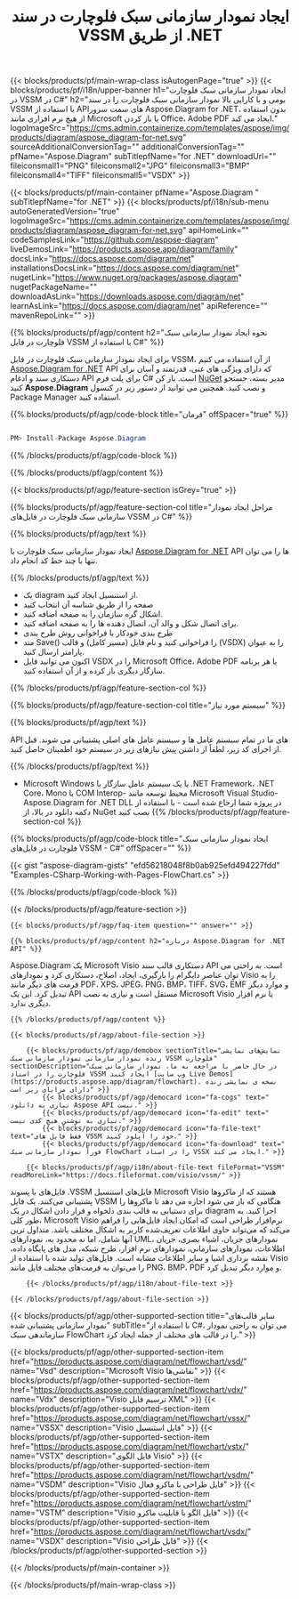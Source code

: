 ﻿---
title: ایجاد نمودار سازمانی سبک فلوچارت در سند VSSM از طریق .NET 
weight: 3050
url: /fa/net/flowchart/vssm/ 
description: کد منبع C# برای ایجاد نمودار سازمانی سبک فلوچارت در فایل vssm در پلتفرم‌های .NET Framework، .NET Core، Mono.
---
{{< blocks/products/pf/main-wrap-class isAutogenPage="true" >}}
{{< blocks/products/pf/i18n/upper-banner h1="ایجاد نمودار سازمانی سبک فلوچارت در VSSM در C#" h2="بومی و با کارایی بالا نمودار سازمانی سبک فلوچارت را در سند VSSM با استفاده از APIهای سمت سرور Aspose.Diagram for .NET، بدون استفاده از هیچ نرم افزاری مانند Microsoft یا باز کردن Office، Adobe PDF ایجاد می کند." logoImageSrc="https://cms.admin.containerize.com/templates/aspose/img/products/diagram/aspose_diagram-for-net.svg" sourceAdditionalConversionTag="" additionalConversionTag="" pfName="Aspose.Diagram" subTitlepfName="for .NET" downloadUrl="" fileiconsmall1="PNG" fileiconsmall2="JPG" fileiconsmall3="BMP" fileiconsmall4="TIFF" fileiconsmall5="VSDX" >}}

{{< blocks/products/pf/main-container pfName="Aspose.Diagram " subTitlepfName="for .NET" >}}
{{< blocks/products/pf/i18n/sub-menu autoGeneratedVersion="true" logoImageSrc="https://cms.admin.containerize.com/templates/aspose/img/products/diagram/aspose_diagram-for-net.svg" apiHomeLink="" codeSamplesLink="https://github.com/aspose-diagram" liveDemosLink="https://products.aspose.app/diagram/family" docsLink="https://docs.aspose.com/diagram/net" installationsDocsLink="https://docs.aspose.com/diagram/net" nugetLink="https://www.nuget.org/packages/aspose.diagram" nugetPackageName="" downloadAsLink="https://downloads.aspose.com/diagram/net" learnAsLink="https://docs.aspose.com/diagram/net" apiReference="" mavenRepoLink="" >}}

{{% blocks/products/pf/agp/content h2="نحوه ایجاد نمودار سازمانی سبک فلوچارت در فایل VSSM با استفاده از C#" %}}

 برای ایجاد نمودار سازمانی سبک فلوچارت در فایل VSSM، از آن استفاده می کنیم
 [Aspose.Diagram for .NET](https://products.aspose.com/diagram/net) 
 API که دارای ویژگی های غنی، قدرتمند و آسان برای دستکاری سند و ادغام API برای پلت فرم C# است. باز کن
 [NuGet](https://www.nuget.org/packages/aspose.diagram) 
 مدیر بسته، جستجو کنید
 **Aspose.Diagram** 
 و نصب کنید. همچنین می توانید از دستور زیر در کنسول Package Manager استفاده کنید.

{{% blocks/products/pf/agp/code-block title="فرمان" offSpacer="true" %}}

```cs

PM> Install-Package Aspose.Diagram


```

{{% /blocks/products/pf/agp/code-block %}}

{{% /blocks/products/pf/agp/content %}}

{{< blocks/products/pf/agp/feature-section isGrey="true" >}}

{{% blocks/products/pf/agp/feature-section-col title="مراحل ایجاد نمودار سازمانی سبک فلوچارت در فایل‌های VSSM در C#" %}}

{{% blocks/products/pf/agp/text %}}

 ایجاد نمودار سازمانی سبک فلوچارت با
 [Aspose.Diagram for .NET](https://products.aspose.com/diagram/net) 
 API ها را می توان تنها با چند خط کد انجام داد.

{{% /blocks/products/pf/agp/text %}}

+ یک diagram از استنسیل ایجاد کنید.
+ صفحه را از طریق شناسه آن انتخاب کنید
+ اشکال گره سازمان را به صفحه اضافه کنید.
+ برای اتصال شکل و والد آن، اتصال دهنده ها را به صفحه اضافه کنید.
+ طرح بندی خودکار با فراخوانی روش طرح بندی
+ متد Save() را فراخوانی کنید و نام فایل (مسیر کامل) و قالب (VSDX) را به عنوان پارامتر ارسال کنید.
+ اکنون می توانید فایل VSDX را در Microsoft Office، Adobe PDF یا هر برنامه سازگار دیگری باز کرده و از آن استفاده کنید.

{{% /blocks/products/pf/agp/feature-section-col %}}

{{% blocks/products/pf/agp/feature-section-col title="سیستم مورد نیاز" %}}

{{% blocks/products/pf/agp/text %}}

 API های ما در تمام سیستم عامل ها و سیستم عامل های اصلی پشتیبانی می شوند. قبل از اجرای کد زیر، لطفاً از داشتن پیش نیازهای زیر در سیستم خود اطمینان حاصل کنید.

{{% /blocks/products/pf/agp/text %}}

- Microsoft Windows یا یک سیستم عامل سازگار با .NET Framework، .NET Core، Mono یا COM Interop- محیط توسعه مانند Microsoft Visual Studio- Aspose.Diagram for .NET DLL در پروژه شما ارجاع شده است - با استفاده از دکمه دانلود در بالا، از NuGet نصب کنید
{{% /blocks/products/pf/agp/feature-section-col %}}

{{% blocks/products/pf/agp/code-block title="ایجاد نمودار سازمانی سبک فلوچارت در فایل‌های VSSM - C#" offSpacer="" %}}

{{< gist "aspose-diagram-gists" "efd56218048f8b0ab925efd494227fdd" "Examples-CSharp-Working-with-Pages-FlowChart.cs" >}}


{{% /blocks/products/pf/agp/code-block %}}

{{< /blocks/products/pf/agp/feature-section >}}

    {{< blocks/products/pf/agp/faq-item question="" answer="" >}}


<!-- aboutfile Starts -->

    {{% blocks/products/pf/agp/content h2="درباره Aspose.Diagram for .NET API" %}}

 Aspose.Diagram یک Microsoft Visio دستکاری قالب سند API است. به راحتی می توان عناصر دایگرام را بارگیری، ایجاد، اصلاح، دستکاری کرد و نمودارهای Visio را به فرمت های دیگر مانند PDF، XPS، JPEG، PNG، BMP، TIFF، SVG، EMF و موارد دیگر تبدیل کرد. این یک API مستقل است و نیازی به نصب Microsoft Visio یا نرم افزار دیگری ندارد.  



    {{% /blocks/products/pf/agp/content %}}
    
    {{< blocks/products/pf/agp/about-file-section >}}
    
        {{< blocks/products/pf/agp/demobox sectionTitle="نمایش‌های نمایشی زنده نمودار سازمانی نمودار سازمانی سبک VSSM فلوچارت" sectionDescription="در حال حاضر با مراجعه به ما، نمودار سازمانی سبک فلوچارت را در اسناد VSSM ایجاد کنید [وب سایت Live Demos](https://products.aspose.app/diagram/flowchart). نسخه ی نمایشی زنده دارای مزایای زیر است" >}}
            {{< blocks/products/pf/agp/democard icon="fa-cogs" text=" نیازی به دانلود Aspose API نیست." >}}
            {{< blocks/products/pf/agp/democard icon="fa-edit" text=" نیازی به نوشتن هیچ کدی نیست." >}}
            {{< blocks/products/pf/agp/democard icon="fa-file-text" text="فقط فایل های VSSM خود را آپلود کنید." >}}
            {{< blocks/products/pf/agp/democard icon="fa-download" text=" فوراً نمودار سازمانی سبک FlowChart را در اسناد VSSX ایجاد می کند." >}}
    
        {{< blocks/products/pf/agp/i18n/about-file-text fileFormat="VSSM" readMoreLink="https://docs.fileformat.com/visio/vssm/" >}}
فایل‌های با پسوند .VSSM فایل‌های استنسیل Microsoft Visio هستند که از ماکروها پشتیبانی می‌کنند. یک فایل VSSM هنگامی که باز می شود اجازه می دهد تا ماکروها را برای دستیابی به قالب بندی دلخواه و قرار دادن اشکال در یک diagram اجرا کنید. به طور کلی، Microsoft Visio نرم‌افزار طراحی است که امکان ایجاد فایل‌هایی را فراهم می‌کند که می‌تواند حاوی اطلاعات تعریف‌شده کاربر به اشکال مختلف باشد. متداول ترین آنها شامل، اما نه محدود به، نمودارهای UML، نمودارهای جریان، اشیاء بصری، جریان اطلاعات، نمودارهای سازمانی، نمودارهای نرم افزار، طرح شبکه، مدل های پایگاه داده، نقشه برداری اشیا و سایر اطلاعات مشابه است. فایل‌های تولید شده با استفاده از Visio را می‌توان به فرمت‌های مختلف فایل مانند PNG، BMP، PDF و موارد دیگر تبدیل کرد. 

        {{< /blocks/products/pf/agp/i18n/about-file-text >}}
    
    {{< /blocks/products/pf/agp/about-file-section >}}

<!-- aboutfile Ends -->

{{< blocks/products/pf/agp/other-supported-section title="سایر قالب‌های نمودار سازمانی پشتیبانی شده" subTitle="با استفاده از C#، می توان به راحتی نمودار سازماندهی سبک FlowChart را در قالب های مختلف از جمله ایجاد کرد." >}}

{{< blocks/products/pf/agp/other-supported-section-item href="https://products.aspose.com/diagram/net/flowchart/vsd/" name="Vsd" description="Microsoft Visio نقاشی‌ها" >}}
{{< blocks/products/pf/agp/other-supported-section-item href="https://products.aspose.com/diagram/net/flowchart/vdx/" name="Vdx" description="Visio ترسیم فایل XML" >}}
{{< blocks/products/pf/agp/other-supported-section-item href="https://products.aspose.com/diagram/net/flowchart/vssx/" name="VSSX" description="Visio فایل استنسیل" >}}
{{< blocks/products/pf/agp/other-supported-section-item href="https://products.aspose.com/diagram/net/flowchart/vstx/" name="VSTX" description="فایل الگوی Visio" >}}
{{< blocks/products/pf/agp/other-supported-section-item href="https://products.aspose.com/diagram/net/flowchart/vsdm/" name="VSDM" description="Visio فایل طراحی با ماکرو فعال" >}}
{{< blocks/products/pf/agp/other-supported-section-item href="https://products.aspose.com/diagram/net/flowchart/vstm/" name="VSTM" description="Visio فایل الگو با قابلیت ماکرو" >}}
{{< blocks/products/pf/agp/other-supported-section-item href="https://products.aspose.com/diagram/net/flowchart/vsdx/" name="VSDX" description="Visio فایل طراحی" >}}
{{< /blocks/products/pf/agp/other-supported-section >}}

{{< /blocks/products/pf/main-container >}}
    
{{< /blocks/products/pf/main-wrap-class >}}
